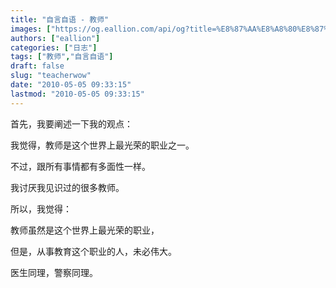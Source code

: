 ```yaml
---
title: "自言自语 - 教师"
images: ["https://og.eallion.com/api/og?title=%E8%87%AA%E8%A8%80%E8%87%AA%E8%AF%AD%20-%20%E6%95%99%E5%B8%88"]
authors: ["eallion"]
categories: ["日志"]
tags: ["教师","自言自语"]
draft: false
slug: "teacherwow"
date: "2010-05-05 09:33:15"
lastmod: "2010-05-05 09:33:15"
---
```


首先，我要阐述一下我的观点：

我觉得，教师是这个世界上最光荣的职业之一。

不过，跟所有事情都有多面性一样。

我讨厌我见识过的很多教师。

所以，我觉得：

教师虽然是这个世界上最光荣的职业，

但是，从事教育这个职业的人，未必伟大。

医生同理，警察同理。
